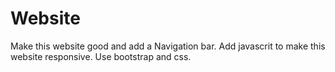 # Website

Make this website good and
add a Navigation bar.
Add javascrit to make this website responsive.
Use bootstrap and css.

